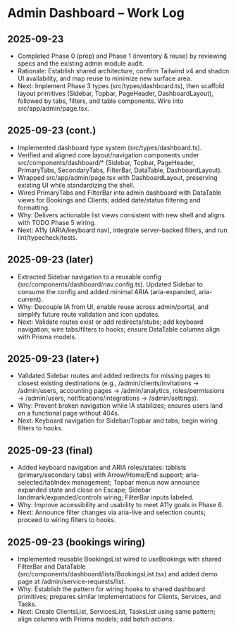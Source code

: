 # Admin Dashboard – Work Log

## 2025-09-23
- Completed Phase 0 (prep) and Phase 1 (inventory & reuse) by reviewing specs and the existing admin module audit.
- Rationale: Establish shared architecture, confirm Tailwind v4 and shadcn UI availability, and map reuse to minimize new surface area.
- Next: Implement Phase 3 types (src/types/dashboard.ts), then scaffold layout primitives (Sidebar, Topbar, PageHeader, DashboardLayout), followed by tabs, filters, and table components. Wire into src/app/admin/page.tsx.

## 2025-09-23 (cont.)
- Implemented dashboard type system (src/types/dashboard.ts).
- Verified and aligned core layout/navigation components under src/components/dashboard/* (Sidebar, Topbar, PageHeader, PrimaryTabs, SecondaryTabs, FilterBar, DataTable, DashboardLayout).
- Wrapped src/app/admin/page.tsx with DashboardLayout, preserving existing UI while standardizing the shell.
- Wired PrimaryTabs and FilterBar into admin dashboard with DataTable views for Bookings and Clients; added date/status filtering and formatting.
- Why: Delivers actionable list views consistent with new shell and aligns with TODO Phase 5 wiring.
- Next: A11y (ARIA/keyboard nav), integrate server-backed filters, and run lint/typecheck/tests.

## 2025-09-23 (later)
- Extracted Sidebar navigation to a reusable config (src/components/dashboard/nav.config.ts). Updated Sidebar to consume the config and added minimal ARIA (aria-expanded, aria-current).
- Why: Decouple IA from UI, enable reuse across admin/portal, and simplify future route validation and icon updates.
- Next: Validate routes exist or add redirects/stubs; add keyboard navigation; wire tabs/filters to hooks; ensure DataTable columns align with Prisma models.

## 2025-09-23 (later+)
- Validated Sidebar routes and added redirects for missing pages to closest existing destinations (e.g., /admin/clients/invitations → /admin/users, accounting pages → /admin/analytics, roles/permissions → /admin/users, notifications/integrations → /admin/settings).
- Why: Prevent broken navigation while IA stabilizes; ensures users land on a functional page without 404s.
- Next: Keyboard navigation for Sidebar/Topbar and tabs; begin wiring filters to hooks.

## 2025-09-23 (final)
- Added keyboard navigation and ARIA roles/states: tablists (primary/secondary tabs) with Arrow/Home/End support; aria-selected/tabIndex management; Topbar menus now announce expanded state and close on Escape; Sidebar landmark/expanded/controls wiring; FilterBar inputs labeled.
- Why: Improve accessibility and usability to meet A11y goals in Phase 6.
- Next: Announce filter changes via aria-live and selection counts; proceed to wiring filters to hooks.

## 2025-09-23 (bookings wiring)
- Implemented reusable BookingsList wired to useBookings with shared FilterBar and DataTable (src/components/dashboard/lists/BookingsList.tsx) and added demo page at /admin/service-requests/list.
- Why: Establish the pattern for wiring hooks to shared dashboard primitives; prepares similar implementations for Clients, Services, and Tasks.
- Next: Create ClientsList, ServicesList, TasksList using same pattern; align columns with Prisma models; add batch actions.
